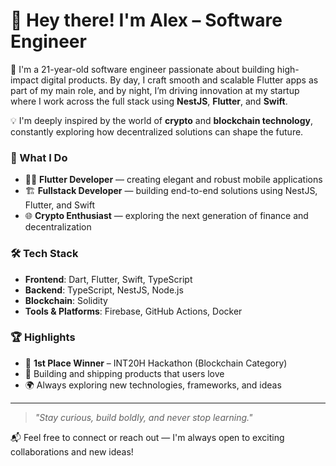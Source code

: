 # 👋 Hey there! I'm Alex – Software Engineer

🚀 I'm a 21-year-old software engineer passionate about building high-impact digital products. By day, I craft smooth and scalable Flutter apps as part of my main role, and by night, I’m driving innovation at my startup where I work across the full stack using **NestJS**, **Flutter**, and **Swift**.

💡 I'm deeply inspired by the world of **crypto** and **blockchain technology**, constantly exploring how decentralized solutions can shape the future.

### 💼 What I Do
- 🧑‍💻 **Flutter Developer** — creating elegant and robust mobile applications
- 🏗️ **Fullstack Developer** — building end-to-end solutions using NestJS, Flutter, and Swift
- 🌐 **Crypto Enthusiast** — exploring the next generation of finance and decentralization

### 🛠️ Tech Stack
- **Frontend**: Dart, Flutter, Swift, TypeScript
- **Backend**: TypeScript, NestJS, Node.js
- **Blockchain**: Solidity
- **Tools & Platforms**: Firebase, GitHub Actions, Docker

### 🏆 Highlights
- 🥇 **1st Place Winner** – INT20H Hackathon (Blockchain Category)
- 🚀 Building and shipping products that users love
- 🌍 Always exploring new technologies, frameworks, and ideas

---

> _"Stay curious, build boldly, and never stop learning."_

📬 Feel free to connect or reach out — I'm always open to exciting collaborations and new ideas!
